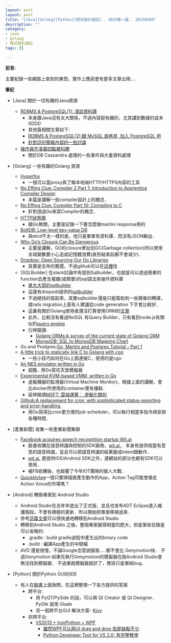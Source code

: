 ```yaml
---
layout: post
layout: post
title: "[Java][Golang][Python][程式設計週記].. 2015第一週.. 20150109"
description: ""
category: 
- java
- golang
- 程式設計週記
tags: []

---
```


**前言:**

主要紀錄一些網路上查到的東西，實作上應該會有更多文章出現....

**筆記**

- [Java] 關於一切有趣的Java資源
    - [RDBMS & PostgreSQL(1): 淺談資料庫](https://drive.google.com/file/d/0Bw4cH_iKZJzKOE5YRWtZS3lyTkk/view)
        - 本身跟Java沒有太大關係，不過內容挺有趣的，尤其講到數據的成本 XDDD
        - 其他篇相關文章如下:
        - [RDBMS & PostgreSQL(2):跟 MySQL 說再見, 加入 PostgreSQL 吧](https://drive.google.com/file/d/0Bw4cH_iKZJzKeVlWYjl6Ukx1MU0/view)
        - [針對這份簡報內容的一些討論](https://www.facebook.com/yftzeng.tw/posts/10202209700643377)
    - [操作員在凌晨四點被叫醒](http://ingramchen.io/blog/2015/01/an-operator-wakes-up-at-4am.html)
        - 關於DB Cassandra 處理的一些事件與大量資料處理
- [Golang] 一些有趣的Golang 資源
    - [Hyperfox](https://hyperfox.org/)
        - 一個可以當proxy與了解本地端HTTP/HTTPS內容的工具
    - [No Effing Clue: Compiler 2 Part 1: Introduction to Apprentice Compiler Design](http://noeffclue.blogspot.tw/2014/10/introduction-to-apprentice-compiler.html)
        - 本篇是講解一些compiler設計上的概念．
    - [No Effing Clue: Compiler Part 10: Compiling to C](http://noeffclue.blogspot.tw/2014/05/compiler-part-10-compiling-to-c.html)
        - 針對透過Go來寫Compiler的概念．
    - [HTTP狀態碼](http://zh.wikipedia.org/wiki/HTTP%E7%8A%B6%E6%80%81%E7%A0%81)                      
        -  跟Go無關，主要是記錄一下要怎麼做martini response用的
    - [BoltDB: Low-level key-value DB](http://www.progville.com/go/bolt-embedded-db-golang/)
        - 與etcd不太一樣的是，他只是單單有資料庫．而沒有JSON輸出．
    - [Why Go’s Closure Can Be Dangerous](https://medium.com/code-zen/why-gos-closure-can-be-dangerous-f3e5ad0b9fce)
        - 主要是講解，GO的closure牽扯到GC(Garbage collection)所以使用全域變數要小心造成記憶體浪費(直到結束前都不會減少)．
    - [Dropbox: Open Sourcing Our Go Libraries](https://tech.dropbox.com/2014/07/open-sourcing-our-go-libraries/) 
        - 其實是去年的舊聞，不過github可以在[這裡](https://github.com/dropbox/godropbox)找   
    - [SQLBuilder] 在slack討論中有提到Sqlbuilder，也就是可以透過簡單的function去產生複雜(或簡單)的sql語法來操作資料庫
        - [某大大寫的sqlbuilder](https://github.com/brucehsu/sqlego)
        - 這邊有dropxob提供的[sqlbuilder](https://godoc.org/github.com/dropbox/godropbox/database/sqlbuilder)
        - 不過總括的寫起來，其實sqlbuilder還是只能幫助到一些簡單的轉譯，就rails migration上面有人建議從code generation 下手會比較好．
        - 這裏有關於Golang使用者還沒打算使用ORM的[文章](http://www.hydrogen18.com/blog/golang-orms-and-why-im-still-not-using-one.html)
        - 此外，比較沒有看過NoSQL 有Query Builder，只有看到node.js有類似的[query engine](https://github.com/bevry/query-engine)
        - 衍伸閱讀: 
            - [Golang ORMs:A survey of the current state of Golang ORM](http://present.go-steel-programmers.org/talk-review-orms/gsp-go-orms.slide#2)
            - [MongoDB: SQL to MongoDB Mapping Chart](http://docs.mongodb.org/manual/reference/sql-comparison/)
    - Go and Postgres:[Go, Martini and Postgres Tutorial - Part 1](http://sammctaggart.com/go-martini-and-postgres-tutorial-part-1/)        
    - [A little trick to statically link C to Golang with cgo](http://madewithdrew.com/blog/statically-linking-c-to-go/)
        - 一些小技巧如何在Go上面連接C，使用的是cgo    
    - [An NES emulator written in Go](https://github.com/nwidger/nintengo)        
        - 超酷.. 用Go寫任天堂模擬器
    - [Experimental KVM-based VMM, written in Go](https://github.com/google/novm)        
        - 虛擬機器的監視器(Virtual Machine Monitor)，根據上面的講解，會比docker所使用的container更有優點．
        - 延伸閱讀[MSFT: 
雲端運算： 虛擬化類別](http://technet.microsoft.com/zh-tw/magazine/hh802393.aspx)
    - [Github:A replacement for cron, with sophisticated status-reporting and error-handling.](https://github.com/dshearer/jobber)
        - 用Go寫得比cron更方便的job scheduler，可以執行相當多指令與安排各種時間．

- [產業新聞] 收集一些產業新聞集錦
    - [Facebook acquires speech recognition startup Wit.ai](http://www.bgr.in/news/facebook-acquires-speech-recognition-startup-wit-ai/)     
        - 臉書收購在語音辨識與控制的SDK廠商，[wit.ai.](https://wit.ai./)．本身有提供相當有意思的語音辨識，並且可以把語音辨識的結果變成intent跟動作．
        - [wit.ai.](https://wit.ai./) 更提供iOS/Android SDK之外，連網站的部分也都有SDK可以使用．
        - 被FB收購後，也敲響了今年IOT團隊的搶人大戰．
    - [Quickklytag](https://www.quikklytags.com/)一個只要掃描就產生動作的App，Action Tag可能會搶走Action Voice的市場嗎？
        
                
- [Android] 轉換專案到 Android Studio
    - Android Studio在去年年底出了正式版，並且也宣布ADT Eclipse進入維護階段，不會有積極的更新．所以開始把專案移植過來．
    - 參考[這篇文章](http://www.inote.tw/how-to-transfer-eclipse-android-project-to-android-studio)可以很快速地轉移到Android Studio
    - 轉移到Android Studio 之後，整個專案變得相當的肥大，但是某些目錄是可以省略的:
        - .gradle : build gradle過程中產生出的binary code
        - .build  : 編譯App產生的中間檔
    - AVD 還是很慢，不論Google怎麼說服我.... 都不會比 Genymotion快． 不過Genymotion 如果先執行Genymotion的模擬器在跑Android Studio會無法找到模擬器．  不過重跑模擬器就好了，應該只是單純bug．
    
- [Python] 關於Python GUI的IDE
    - 有人在[臉書](https://www.facebook.com/groups/pythontw/permalink/10153618815768438/)上面詢問，在這裡整理一下各方提供的答案
        - 跨平台:
            - 用 PyQT/PySide 的話，可以用 Qt Creator 或 Qt Designer． PyGtk 就用 Glade                        
            - 另一個跨平台GUI 解決方案-  [Kivy](https://github.com/kivy/kivy-designer)                     
        - 非跨平台:
            - [VS2013 + IronPython + WPF](http://www.lyalin.com/2014/04/12/getting-started-with-python-tools-for-visual-studio-2013/)
                - [雖然WPF可以用UI drag and drop 但是缺點不少](http://lifebeyondfife.com/79-ironpython-wpf-html/)
                - [Python Developer Tool for VS 2.0: 有完整教學](http://channel9.msdn.com/coding4fun/blog/Python-Tools-for-Visual-Studio-v20)
                             

